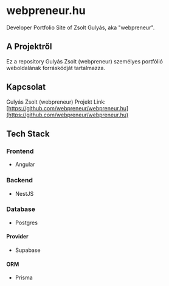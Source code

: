 # webpreneur.hu

Developer Portfolio Site of Zsolt Gulyás, aka "webpreneur".

## A Projektről

Ez a repository Gulyás Zsolt (webpreneur) személyes portfólió weboldalának forráskódját tartalmazza.

## Kapcsolat

Gulyás Zsolt (webpreneur)
Projekt Link: [https://github.com/webpreneur/webpreneur.hu](https://github.com/webpreneur/webpreneur.hu)

## Tech Stack

### Frontend

- Angular

### Backend

- NestJS

### Database

- Postgres

#### Provider

- Supabase

#### ORM

- Prisma

